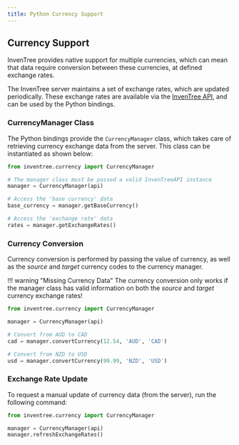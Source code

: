 ```yaml
---
title: Python Currency Support
---
```


## Currency Support

InvenTree provides native support for multiple currencies, which can mean that data require conversion between these currencies, at defined exchange rates.

The InvenTree server maintains a set of exchange rates, which are updated periodically. These exchange rates are available via the [InvenTree API](../index.md), and can be used by the Python bindings.

### CurrencyManager Class

The Python bindings provide the `CurrencyManager` class, which takes care of retrieving currency exchange data from the server. This class can be instantiated as shown below:

```python
from inventree.currency import CurrencyManager

# The manager class must be passed a valid InvenTreeAPI instance
manager = CurrencyManager(api)

# Access the 'base currency' data
base_currency = manager.getBaseCurrency()

# Access the 'exchange rate' data
rates = manager.getExchangeRates()
```

### Currency Conversion

Currency conversion is performed by passing the value of currency, as well as the *source* and *target* currency codes to the currency manager.

!!! warning "Missing Currency Data"
    The currency conversion only works if the manager class has valid information on both the *source* and *target* currency exchange rates!

```python
from inventree.currency import CurrencyManager

manager = CurrencyManager(api)

# Convert from AUD to CAD
cad = manager.convertCurrency(12.54, 'AUD', 'CAD')

# Convert from NZD to USD
usd = manager.convertCurrency(99.99, 'NZD', 'USD')
```

### Exchange Rate Update

To request a manual update of currency data (from the server), run the following command:

```python
from inventree.currency import CurrencyManager

manager = CurrencyManager(api)
manager.refreshExchangeRates()
```
